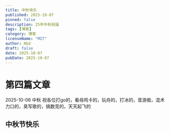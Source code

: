 ```yaml
---
title: 中秋快乐
published: 2025-10-07
pinned: false
description: 25年中秋祝福
tags: [博客]
category: 博客
licenseName: "MIT"
author: Nbd
draft: false
date: 2025-10-07
pubDate: 2025-10-07
---
```


# 第四篇文章

2025-10-06 中秋
祝各位打go的，看母鸡卡的，玩舟的，打冰的，音游痴，混术力口的，臭写歌的，搞数竞的，天天起飞的
## 中秋节快乐